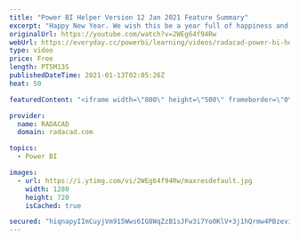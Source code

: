 ```yaml
---
title: "Power BI Helper Version 12 Jan 2021 Feature Summary"
excerpt: "Happy New Year. We wish this be a year full of happiness and joy for all of you. We are glad to let you know that version 12 of Power BI Helper is now available to download with the below new features;  Detecting the storage mode of tables (DirectQuery, Dual, Import) Detecting the connection mode of"
originalUrl: https://youtube.com/watch?v=2WEg64f94Rw
webUrl: https://everyday.cc/powerbi/learning/videos/radacad-power-bi-helper-version-12-jan-2021-feature-summary/
type: video
price: Free
length: PT5M13S
publishedDateTime: 2021-01-13T02:05:26Z
heat: 50

featuredContent: "<iframe width=\"800\" height=\"500\" frameborder=\"0\" src=\"https://www.youtube.com/embed/2WEg64f94Rw\" allow=\"accelerometer; autoplay; encrypted-media; gyroscope; picture-in-picture\" allowfullscreen></iframe>"

provider:
  name: RADACAD
  domain: radacad.com

topics:
  - Power BI

images:
  - url: https://i.ytimg.com/vi/2WEg64f94Rw/maxresdefault.jpg
    width: 1280
    height: 720
    isCached: true

secured: "hiqnapyIImCuyjVm915Wws6IG8WqZzB1sJFw3i7Yo0KlV+3j1hQrmw4PBzeviEXwLfs2gpyRshHdDuQW4MSORQIG7dSfAYCuuKE748cWMi1VjOu5EcBUTLmneAFypv9bucorq3SvEY5XSeTClGDgQKim4eVN2ost06H3mgw6wNO6OgznGydJkYirn2b6hPUl4/OxqSk5ckiH/WG22SMVo+nq2jUZXDEcy1BrKb4xCeGDajAgBk8oZBKtvM8yaEW8YyB7XCI48A4voG8UdPalzXj1gmi0p3pxPiXiz1NCoIPKIGeX3iFxHLYUaqCypGaoaYEKigh6rIc6j1WSf+JptttIt3/K+9OwScGpzztzooIipSxjtT24rZHGB3/JAIVTgWWTEBEHA50sLYQbKjuLO3tix19E336E///2KHOSoDo=;69zsvw0p5d/xD61WFyak4w=="
---
```



